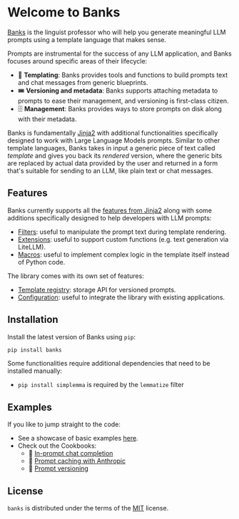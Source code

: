 # Welcome to Banks

[Banks](https://en.wikipedia.org/wiki/Arrival_(film)) is the linguist professor who will help you generate meaningful
LLM prompts using a template language that makes sense.

Prompts are instrumental for the success of any LLM application, and Banks focuses around specific areas of their
lifecycle:

- :orange_book: **Templating**: Banks provides tools and functions to build prompts text and chat messages from generic blueprints.
- :tickets: **Versioning and metadata**: Banks supports attaching metadata to prompts to ease their management, and versioning is
first-class citizen.
- :file_cabinet: **Management**: Banks provides ways to store prompts on disk along with their metadata.

Banks is fundamentally [Jinja2](https://jinja.palletsprojects.com/en/3.1.x/intro/) with additional functionalities
specifically designed to work with Large Language Models prompts. Similar to other template languages, Banks takes
in input a generic piece of text called _template_ and gives you back its _rendered_ version, where the generic bits
are replaced by actual data provided by the user and returned in a form that's
suitable for sending to an LLM, like plain text or chat messages.

## Features

Banks currently supports all the [features from Jinja2](https://jinja.palletsprojects.com/en/3.1.x/templates/#jinja-filters.truncate)
along with some additions specifically designed to help developers with LLM prompts:

- [Filters](prompt.md#filters): useful to manipulate the prompt text during template rendering.
- [Extensions](prompt.md#extensions): useful to support custom functions (e.g. text generation via LiteLLM).
- [Macros](prompt.md#macros): useful to implement complex logic in the template itself instead of Python code.

The library comes with its own set of features:

- [Template registry](registry.md): storage API for versioned prompts.
- [Configuration](config.md): useful to integrate the library with existing applications.

## Installation

Install the latest version of Banks using `pip`:

```sh
pip install banks
```

Some functionalities require additional dependencies that need to be installed manually:

- `pip install simplemma` is required by the `lemmatize` filter

## Examples

If you like to jump straight to the code:

- See a showcase of basic examples [here](examples.md).
- Check out the Cookbooks:
  - :blue_book: [In-prompt chat completion](https://github.com/masci/banks/blob/main/cookbooks/in_prompt_completion.ipynb)
  - :blue_book: [Prompt caching with Anthropic](https://github.com/masci/banks/blob/main/cookbooks/Prompt_Caching_with_Anthropic.ipynb)
  - :blue_book: [Prompt versioning](https://github.com/masci/banks/blob/main/cookbooks/Prompt_Versioning.ipynb)

## License

`banks` is distributed under the terms of the [MIT](https://spdx.org/licenses/MIT.html) license.
